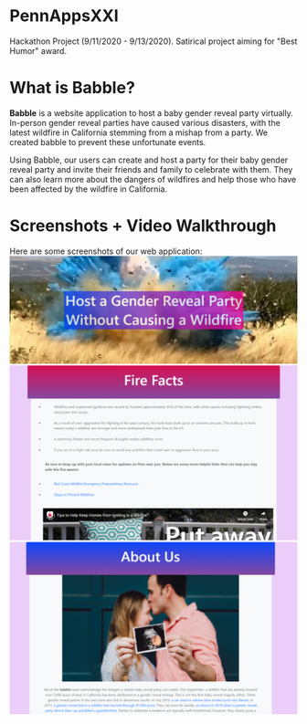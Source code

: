 # PennAppsXXI
Hackathon Project (9/11/2020 - 9/13/2020). Satirical project aiming for "Best Humor" award.

# What is Babble?
**Babble** is a website application to host a baby gender reveal party virtually. In-person gender reveal parties have caused various disasters, with the latest wildfire in California stemming from a mishap from a party. We created babble to prevent these unfortunate events.

Using Babble, our users can create and host a party for their baby gender reveal party and invite their friends and family to celebrate with them. They can also learn more about the dangers of wildfires and help those who have been affected by the wildfire in California. 

# Screenshots + Video Walkthrough
Here are some screenshots of our web application:
<img src='images/homepage.jpg' title='homepage' width='' alt='Homepage Screenshot' />
<img src='images/facts.jpg' title='facts' width='' alt='Facts Screenshot' />
<img src='images/about_us.jpg' title='about us' width='' alt='About Us Screenshot' />
